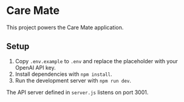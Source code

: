 # Care Mate

This project powers the Care Mate application.

## Setup

1. Copy `.env.example` to `.env` and replace the placeholder with your OpenAI API key.
2. Install dependencies with `npm install`.
3. Run the development server with `npm run dev`.

The API server defined in `server.js` listens on port 3001.
